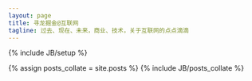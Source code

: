 ```yaml
---
layout: page
title: 寻龙掘金@互联网
tagline: 过去、现在、未来，商业、技术，关于互联网的点点滴滴
---
```

{% include JB/setup %}

<div style="min-height: 480px;">
  {% assign posts_collate = site.posts %}
  {% include JB/posts_collate %}
</div>





